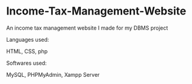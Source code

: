 # Income-Tax-Management-Website
An income tax management website I made for my DBMS project

Languages used:

HTML, CSS, php

Softwares used:

MySQL, PHPMyAdmin, Xampp Server


